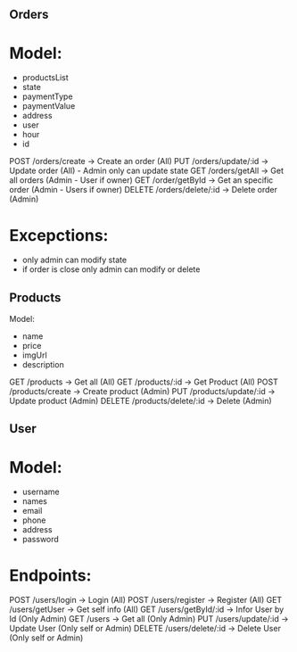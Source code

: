 ## Orders

# Model:

- productsList
- state
- paymentType
- paymentValue
- address
- user
- hour
- id

POST /orders/create -> Create an order (All)
PUT /orders/update/:id -> Update order (All) - Admin only can update state
GET /orders/getAll -> Get all orders (Admin - User if owner)
GET /order/getById -> Get an specific order (Admin - Users if owner)
DELETE /orders/delete/:id -> Delete order (Admin)

# Excepctions:

- only admin can modify state
- if order is close only admin can modify or delete

## Products

Model:

- name
- price
- imgUrl
- description

GET /products -> Get all (All)
GET /products/:id -> Get Product (All)
POST /products/create -> Create product (Admin)
PUT /products/update/:id -> Update product (Admin)
DELETE /products/delete/:id -> Delete (Admin)

## User

# Model:

- username
- names
- email
- phone
- address
- password

# Endpoints:

POST /users/login -> Login (All)
POST /users/register -> Register (All)
GET /users/getUser -> Get self info (All)
GET /users/getById/:id -> Infor User by Id (Only Admin)
GET /users -> Get all (Only Admin)
PUT /users/update/:id -> Update User (Only self or Admin)
DELETE /users/delete/:id -> Delete User (Only self or Admin)

